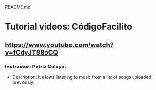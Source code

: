 README.md

# Tutorial videos: CódigoFacilito
## https://www.youtube.com/watch?v=fCdyJT88oCQ
### Instructor: Petriz Celaya.

* Description: It allows listening to music from a list of songs uploaded previously.
